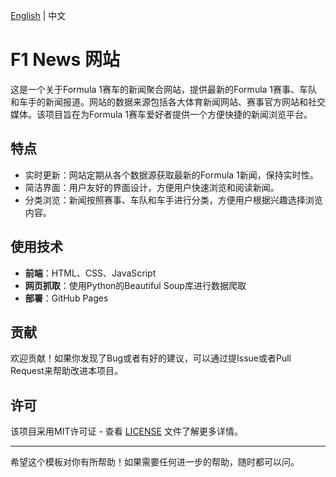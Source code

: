 [English](./README.md) | 中文

# F1 News 网站

这是一个关于Formula 1赛车的新闻聚合网站，提供最新的Formula 1赛事、车队和车手的新闻报道。网站的数据来源包括各大体育新闻网站、赛事官方网站和社交媒体。该项目旨在为Formula 1赛车爱好者提供一个方便快捷的新闻浏览平台。

## 特点

- 实时更新：网站定期从各个数据源获取最新的Formula 1新闻，保持实时性。
- 简洁界面：用户友好的界面设计，方便用户快速浏览和阅读新闻。
- 分类浏览：新闻按照赛事、车队和车手进行分类，方便用户根据兴趣选择浏览内容。

## 使用技术

- **前端**：HTML、CSS、JavaScript
- **网页抓取**：使用Python的Beautiful Soup库进行数据爬取
- **部署**：GitHub Pages


## 贡献

欢迎贡献！如果你发现了Bug或者有好的建议，可以通过提Issue或者Pull Request来帮助改进本项目。

## 许可

该项目采用MIT许可证 - 查看 [LICENSE](LICENSE) 文件了解更多详情。

--- 

希望这个模板对你有所帮助！如果需要任何进一步的帮助，随时都可以问。
